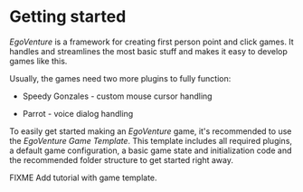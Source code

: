 # Getting started

*EgoVenture* is a framework for creating first person point and click games. It handles and streamlines the most basic stuff and makes it easy to develop games like this.

Usually, the games need two more plugins to fully function:

* Speedy Gonzales - custom mouse cursor handling

* Parrot - voice dialog handling

To easily get started making an *EgoVenture* game, it's recommended to use the *EgoVenture Game Template*. This template includes all required plugins, a default game configuration, a basic game state and initialization code and the recommended folder structure to get started right away.

FIXME Add tutorial with game template.
